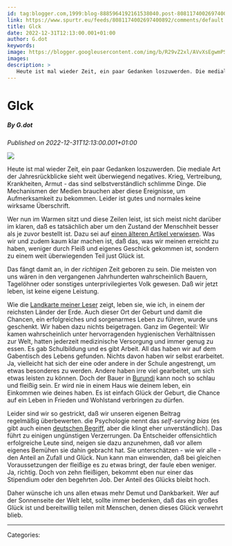 ```yaml
---
id: tag:blogger.com,1999:blog-8885964192161538040.post-8081174002697400892
link: https://www.spurtr.eu/feeds/8081174002697400892/comments/default
title: Glck
date: 2022-12-31T12:13:00.001+01:00
author: G.dot
keywords: 
image: https://blogger.googleusercontent.com/img/b/R29vZ2xl/AVvXsEgwmPSSzO2T-IUhqtd-OhUZtYnQhM3Lx1ncZdqo380Sb9VEWw9pLp783AWKtz8BGHxdgThoLSx55gbc7hHkJWl3LE5XlpEJ42CS8iYQj0qQpkgvfSbzOTYnoIX1kN1FUFy4wwlZNJE4bcU/s72-c/1672484969029936-0.png
images: 
description: >
   Heute ist mal wieder Zeit, ein paar Gedanken loszuwerden. Die mediale Art der Jahresrückblicke sieht weit überwiegend negatives. Krieg, Vertreibung, Krankheiten, Armut - das sind selbstverständlich schlimme Dinge. Die Mechanismen der Medien brauchen aber diese Ereignisse, um Aufmerksamkeit zu bekommen. Leider ist
---
```

# Glck
##### By G.dot
_Published on 2022-12-31T12:13:00.001+01:00_

[![](https://blogger.googleusercontent.com/img/b/R29vZ2xl/AVvXsEgwmPSSzO2T-IUhqtd-OhUZtYnQhM3Lx1ncZdqo380Sb9VEWw9pLp783AWKtz8BGHxdgThoLSx55gbc7hHkJWl3LE5XlpEJ42CS8iYQj0qQpkgvfSbzOTYnoIX1kN1FUFy4wwlZNJE4bcU/s1600/1672484969029936-0.png)](https://blogger.googleusercontent.com/img/b/R29vZ2xl/AVvXsEgwmPSSzO2T-IUhqtd-OhUZtYnQhM3Lx1ncZdqo380Sb9VEWw9pLp783AWKtz8BGHxdgThoLSx55gbc7hHkJWl3LE5XlpEJ42CS8iYQj0qQpkgvfSbzOTYnoIX1kN1FUFy4wwlZNJE4bcU/s1600/1672484969029936-0.png)

Heute ist mal wieder Zeit, ein paar Gedanken loszuwerden. Die mediale Art der Jahresrückblicke sieht weit überwiegend negatives. Krieg, Vertreibung, Krankheiten, Armut - das sind selbstverständlich schlimme Dinge. Die Mechanismen der Medien brauchen aber diese Ereignisse, um Aufmerksamkeit zu bekommen. Leider ist gutes und normales keine wirksame Überschrift.  

Wer nun im Warmen sitzt und diese Zeilen leist, ist sich meist nicht darüber im klaren, daß es tatsächlich aber um den Zustand der Menschheit besser als je zuvor bestellt ist. Dazu sei auf [einen älteren Artikel verwiesen](https://www.spurtr.eu/2022/09/mathematik.html). Was wir und zudem kaum klar machen ist, daß das, was wir meinen erreicht zu haben, weniger durch Fleiß und eigenes Geschick gekommen ist, sondern zu einem weit überwiegenden Teil just Glück ist.

Das fängt damit an, in der _richtigen_ Zeit geboren zu sein. Die meisten von uns wären in den vergangenen Jahrhunderten wahrscheinlich Bauern, Tagelöhner oder sonstiges unterprivilegiertes Volk gewesen. Daß wir jetzt leben, ist keine eigene Leistung.

Wie die [Landkarte meiner Leser](https://www.spurtr.eu/2022/10/was-ich-uber-euch-wei.html) zeigt, leben sie, wie ich, in einem der reichsten Länder der Erde. Auch dieser Ort der Geburt und damit die Chancen, ein erfolgreiches und sorgenarmes Leben zu führen, wurde uns geschenkt. Wir haben dazu nichts beigetragen. Ganz im Gegenteil: Wir kamen wahrscheinlich unter hervorragenden hygienischen Verhältnissen zur Welt, hatten jederzeit medizinische Versorgung und immer genug zu essen. Es gab Schulbildung und es gibt Arbeit. All das haben wir auf dem Gabentisch des Lebens gefunden. Nichts davon haben wir selbst erarbeitet. Ja, vielleicht hat sich der eine oder andere in der Schule angestrengt, um etwas besonderes zu werden. Andere haben irre viel gearbeitet, um sich etwas leisten zu können. Doch der Bauer in [Burundi](https://data.worldbank.org/indicator/NY.GDP.PCAP.CD?most_recent_value_desc=false) kann noch so schlau und fleißig sein. Er wird nie in einem Haus wie deinem leben, ein Einkommen wie deines haben. Es ist einfach Glück der Geburt, die Chance auf ein Leben in Frieden und Wohlstand verbringen zu dürfen.

Leider sind wir so gestrickt, daß wir unseren eigenen Beitrag regelmäßig überbewerten. die Psychologie nennt das _self-serving bias_ (es gibt auch einen [deutschen Begriff](https://de.wikipedia.org/wiki/Selbstwertdienliche_Verzerrung), aber die klingt eher unverständlich). Das führt zu einigen ungünstigen Verzerrungen. Da Entscheider offensichtlich erfolgreiche Leute sind, neigen sie dazu anzunehmen, daß vor allem eigenes Bemühen sie dahin gebracht hat. Sie unterschätzen - wie wir alle - den Anteil an Zufall und Glück. Nun kann man einwenden, daß bei gleichen Voraussetzungen der fleißige es zu etwas bringt, der faule eben weniger. Ja, richtig. Doch von zehn fleißigen, bekommt eben nur einer das Stipendium oder den begehrten Job. Der Anteil des Glücks bleibt hoch.

Daher wünsche ich uns allen etwas mehr Demut und Dankbarkeit. Wer auf der Sonnenseite der Welt lebt, sollte immer bedenken, daß das ein großes Glück ist und bereitwillig teilen mit Menschen, denen dieses Glück verwehrt blieb.

---
Categories: 